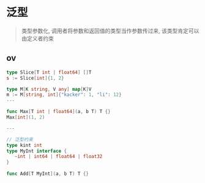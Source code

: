# 泛型

> 类型参数化, 调用者将参数和返回值的类型当作参数传过来, 该类型肯定可以由定义者约束

## ov

```go
type Slice[T int | float64] []T
s := Slice[int]{1, 2}

type M[K string, V any] map[K]V
m := M[string, int]{"kacker": 1, "li": 12}
---

func Max[T int | float64](a, b T) T {}
Max[int](1, 2)

---

// 泛型约束
type kint int
type MyInt interface {  
   ~int | int64 | float64 | float32  
}  
  
func Add[T MyInt](a, b T) T {}

```